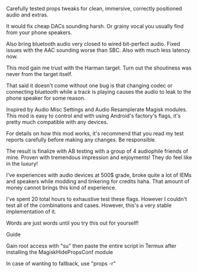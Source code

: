 Carefully tested props tweaks for clean, immersive, correctly positioned audio and extras.

It would fix cheap DACs sounding harsh. Or grainy vocal you usually find from your phone speakers.

Also bring bluetooth audio very closed to wired bit-perfect audio. Fixed issues with the AAC sounding worse than SBC. Also with much less latency now.

This mod gain me trust with the Harman target. Turn out the shoutiness was never from the target itself.

That said it doesn't come without one bug is that changing codec or connecting bluetooth while a track is playing causes the audio to leak to the phone speaker for some reason.

Inspired by Audio Misc Settings and Audio Resamplerate Magisk modules. This mod is easy to control and with using Android's factory's flags, it's pretty much compatible with any devices.

For details on how this mod works, it's recommend that you read my test reports carefully before making any changes. Be responsible.



The result is finalize with AB testing with a group of 4 audiophile friends of mine. Proven with tremendous impression and enjoyments! They do feel like in the luxury!

I've experiences with audio devices at 500$ grade, broke quite a lot of IEMs and speakers while modding and tinkering for credits haha. That amount of money cannot brings this kind of experience.

I've spent 20 total hours to exhaustive test these flags. However I couldn't test all of the combinations and cases. However, this's a very stable implementation of it.

Words are just words until you try this out for yourself!



Guide

Gain root access with \"su\" then paste the entire script in Termux after installing the MagiskHidePropsConf module

In case of wanting to fallback, use \"props -r\"

